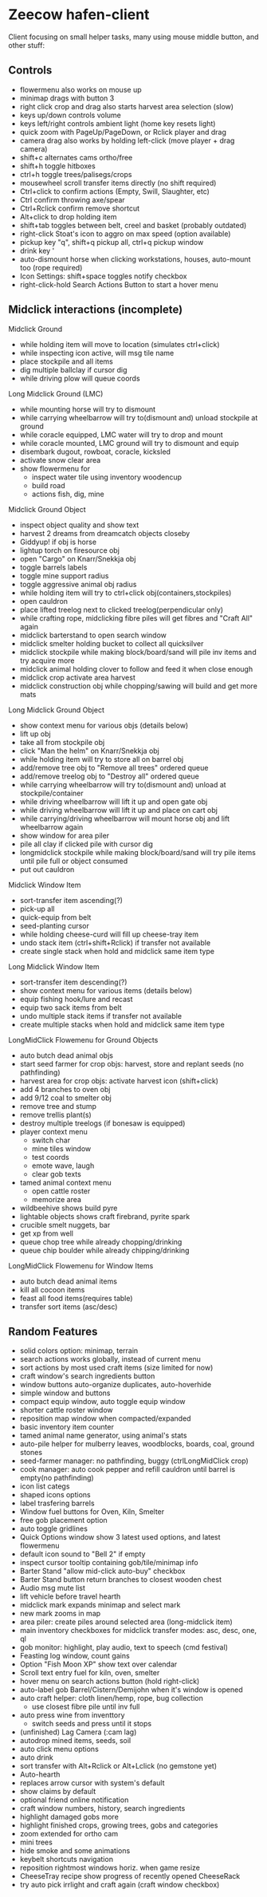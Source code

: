 # Zeecow hafen-client

Client focusing on small helper tasks, many using mouse middle button, and other stuff:

Controls
--------
- flowermenu also works on mouse up
- minimap drags with button 3
- right click crop and drag also starts harvest area selection (slow)
- keys up/down controls volume
- keys left/right controls ambient light (home key resets light)
- quick zoom with PageUp/PageDown, or Rclick player and drag
- camera drag also works by holding left-click (move player + drag camera)   
- shift+c alternates cams ortho/free
- shift+h toggle hitboxes
- ctrl+h toggle trees/palisegs/crops
- mousewheel scroll transfer items directly (no shift required)
- Ctrl+click to confirm actions (Empty, Swill, Slaughter, etc)
- Ctrl confirm throwing axe/spear
- Ctrl+Rclick confirm remove shortcut
- Alt+click to drop holding item
- shift+tab toggles between belt, creel and basket (probably outdated)
- right-click Stoat's icon to aggro on max speed (option available)
- pickup key "q", shift+q pickup all, ctrl+q pickup window
- drink key '
- auto-dismount horse when clicking workstations, houses, auto-mount too (rope required)
- Icon Settings: shift+space toggles notify checkbox
- right-click-hold Search Actions Button to start a hover menu



Midclick interactions (incomplete)
-------------------------------------------

Midclick Ground
- while holding item will move to location (simulates ctrl+click)
- while inspecting icon active, will msg tile name
- place stockpile and all items
- dig multiple ballclay if cursor dig
- while driving plow will queue coords 

Long Midclick Ground (LMC)
- while mounting horse will try to dismount
- while carrying wheelbarrow will try to(dismount and) unload stockpile at ground
- while coracle equipped, LMC water will try to drop and mount
- while coracle mounted, LMC ground will try to dismount and equip
- disembark dugout, rowboat, coracle, kicksled
- activate snow clear area
- show flowermenu for
  - inspect water tile using inventory woodencup
  - build road
  - actions fish, dig, mine

Midclick Ground Object
- inspect object quality and show text
- harvest 2 dreams from dreamcatch objects closeby
- Giddyup! if obj is horse
- lightup torch on firesource obj
- open "Cargo" on Knarr/Snekkja obj
- toggle barrels labels
- toggle mine support radius
- toggle aggressive animal obj radius
- while holding item will try to ctrl+click obj(containers,stockpiles)
- open cauldron
- place lifted treelog next to clicked treelog(perpendicular only)
- while crafting rope, midclicking fibre piles will get fibres and "Craft All" again
- midclick barterstand to open search window
- midclick smelter holding bucket to collect all quicksilver
- midclick stockpile while making block/board/sand will pile inv items and try acquire more
- midclick animal holding clover to follow and feed it when close enough
- midclick crop activate area harvest 
- midclick construction obj while chopping/sawing will build and get more mats

Long Midclick Ground Object
- show context menu for various objs (details below)
- lift up obj
- take all from stockpile obj
- click "Man the helm" on Knarr/Snekkja obj
- while holding item will try to store all on barrel obj
- add/remove tree obj to "Remove all trees" ordered queue
- add/remove treelog obj to "Destroy all" ordered queue
- while carrying wheelbarrow will try to(dismount and) unload at stockpile/container
- while driving wheelbarrow will lift it up and open gate obj
- while driving wheelbarrow will lift it up and place on cart obj
- while carrying/driving wheelbarrow will mount horse obj and lift wheelbarrow again
- show window for area piler
- pile all clay if clicked pile with cursor dig
- longmidclick stockpile while making block/board/sand will try pile items until pile full or object consumed
- put out cauldron

Midclick Window Item
- sort-transfer item ascending(?)
- pick-up all
- quick-equip from belt
- seed-planting cursor
- while holding cheese-curd will fill up cheese-tray item
- undo stack item (ctrl+shift+Rclick) if transfer not available
- create single stack when hold and midclick same item type

Long Midclick Window Item
- sort-transfer item descending(?)
- show context menu for various items (details below)
- equip fishing hook/lure and recast
- equip two sack items from belt
- undo multiple stack items if transfer not available
- create multiple stacks when hold and midclick same item type

LongMidClick Flowemenu for Ground Objects
- auto butch dead animal objs
- start seed farmer for crop objs: harvest, store and replant seeds (no pathfinding)
- harvest area for crop objs: activate harvest icon (shift+click)
- add 4 branches to oven obj
- add 9/12 coal to smelter obj
- remove tree and stump
- remove trellis plant(s)
- destroy multiple treelogs (if bonesaw is equipped)
- player context menu
  - switch char
  - mine tiles window
  - test coords
  - emote wave, laugh
  - clear gob texts
- tamed animal context menu
  - open cattle roster
  - memorize area
- wildbeehive shows build pyre
- lightable objects shows craft firebrand, pyrite spark
- crucible smelt nuggets, bar
- get xp from well
- queue chop tree while already chopping/drinking
- queue chip boulder while already chipping/drinking

LongMidClick Flowemenu for Window Items
- auto butch dead animal items
- kill all cocoon items
- feast all food items(requires table)
- transfer sort items (asc/desc)


Random Features
---------------
- solid colors option: minimap, terrain
- search actions works globally, instead of current menu
- sort actions by most used craft items (size limited for now)
- craft window's search ingredients button
- window buttons auto-organize duplicates, auto-hoverhide
- simple window and buttons
- compact equip window, auto toggle equip window
- shorter cattle roster window
- reposition map window when compacted/expanded
- basic inventory item counter
- tamed animal name generator, using animal's stats
- auto-pile helper for mulberry leaves, woodblocks, boards, coal, ground stones
- seed-farmer manager: no pathfinding, buggy (ctrlLongMidClick crop)
- cook manager: auto cook pepper and refill cauldron until barrel is empty(no pathfinding)
- icon list categs
- shaped icons options
- label trasfering barrels
- Window fuel buttons for Oven, Kiln, Smelter
- free gob placement option
- auto toggle gridlines
- Quick Options window show 3 latest used options, and latest flowermenu
- default icon sound to "Bell 2" if empty
- inspect cursor tooltip containing gob/tile/minimap info
- Barter Stand "allow mid-click auto-buy" checkbox
- Barter Stand button return branches to closest wooden chest
- Audio msg mute list
- lift vehicle before travel hearth
- midclick mark expands minimap and select mark
- new mark zooms in map
- area piler: create piles around selected area (long-midclick item)
- main inventory checkboxes for midclick transfer modes: asc, desc, one, ql
- gob monitor: highlight, play audio, text to speech (cmd festival)
- Feasting log window, count gains
- Option "Fish Moon XP" show text over calendar
- Scroll text entry fuel for kiln, oven, smelter
- hover menu on search actions button (hold right-click)
- auto-label gob Barrel/Cistern/Demijohn when it's window is opened
- auto craft helper: cloth linen/hemp, rope, bug collection
  - use closest fibre pile until inv full
- auto press wine from inventtory
  - switch seeds and press until it stops
- (unfinished) Lag Camera (:cam lag)
- autodrop mined items, seeds, soil
- auto click menu options
- auto drink
- sort transfer with Alt+Rclick or Alt+Lclick (no gemstone yet)
- Auto-hearth
- replaces arrow cursor with system's default
- show claims by default
- optional friend online notification
- craft window numbers, history, search ingredients
- highlight damaged gobs more
- highlight finished crops, growing trees, gobs and categories
- zoom extended for ortho cam
- mini trees
- hide smoke and some animations
- keybelt shortcuts navigation
- reposition rightmost windows horiz. when game resize
- CheeseTray recipe show progress of recently opened CheeseRack 
- try auto pick irrlight and craft again (craft window checkbox)
 